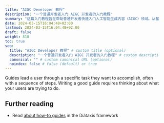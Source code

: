 ```yaml
---
title: "AIGC Developer 教程"
description: "一个普通开发者入门 AIGC 开发者的入门教程"
summary: "这篇入门教程旨在帮助普通开发者快速入门人工智能生成内容（AIGC）领域。从基础概念到实际操作，本教程将引导读者逐步了解 AIGC 的核心原理和应用。通过简洁明了的指导，读者将学会如何开始在这一新兴领域进行开发，并探索如何利用人工智能技术创造令人惊叹的内容。"
date: 2024-03-15T16:04:48+02:00
lastmod: 2024-03-15T16:04:48+02:00
draft: false
weight: 810
toc: true
seo:
  title: "AIGC Developer 教程" # custom title (optional)
  description: "一个普通开发者入门 AIGC 开发者的入门教程" # custom description (recommended)
  canonical: "" # custom canonical URL (optional)
  noindex: false # false (default) or true
---
```


Guides lead a user through a specific task they want to accomplish, often with a sequence of steps. Writing a good guide requires thinking about what your users are trying to do.

## Further reading

- Read [about how-to guides](https://diataxis.fr/how-to-guides/) in the Diátaxis framework
